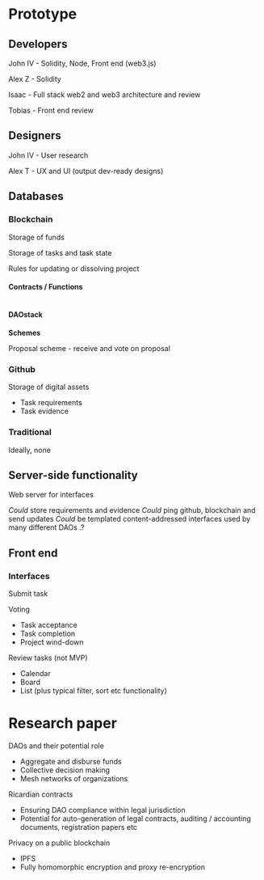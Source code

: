# Prototype

## Developers

John IV - Solidity, Node, Front end (web3.js)

Alex Z - Solidity

Isaac - Full stack web2 and web3 architecture and review

Tobias - Front end review

## Designers

John IV - User research

Alex T - UX and UI (output dev-ready designs)


## Databases

### Blockchain

Storage of funds

Storage of tasks and task state

Rules for updating or dissolving project


#### Contracts / Functions

```javascript


```

#### DAOstack

**Schemes**

Proposal scheme - receive and vote on proposal

### Github

Storage of digital assets
  - Task requirements
  - Task evidence

### Traditional

Ideally, none


## Server-side functionality

Web server for interfaces

*Could* store requirements and evidence
*Could* ping github, blockchain and send updates
*Could* be templated content-addressed interfaces used by many different DAOs .?

## Front end

### Interfaces

Submit task

Voting
- Task acceptance
- Task completion
- Project wind-down

Review tasks (not MVP)
- Calendar
- Board
- List
(plus typical filter, sort etc functionality)

# Research paper

DAOs and their potential role
- Aggregate and disburse funds
- Collective decision making
- Mesh networks of organizations

Ricardian contracts
- Ensuring DAO compliance within legal jurisdiction
- Potential for auto-generation of legal contracts, auditing / accounting documents, registration papers etc

Privacy on a public blockchain
- IPFS
- Fully homomorphic encryption and proxy re-encryption
